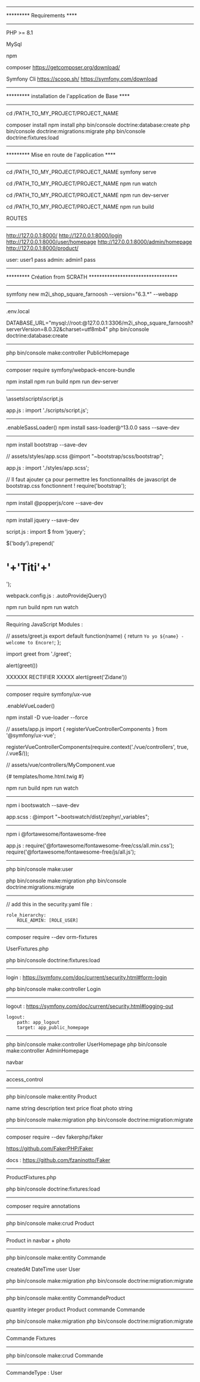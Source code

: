 

*****************************************************
********* Requirements  ****
*****************************************************

PHP >= 8.1

MySql

npm

composer
https://getcomposer.org/download/

Symfony Cli
https://scoop.sh/
https://symfony.com/download






*****************************************************
********* installation de l'application de Base  ****
*****************************************************

cd /PATH_TO_MY_PROJECT/PROJECT_NAME


composer install
npm install
php bin/console doctrine:database:create
php bin/console doctrine:migrations:migrate
php bin/console doctrine:fixtures:load





**********************************************
********* Mise en route de l'application  ****
**********************************************

cd /PATH_TO_MY_PROJECT/PROJECT_NAME
symfony serve

cd /PATH_TO_MY_PROJECT/PROJECT_NAME
npm run watch

cd /PATH_TO_MY_PROJECT/PROJECT_NAME
npm run dev-server

cd /PATH_TO_MY_PROJECT/PROJECT_NAME
npm run build



ROUTES
*************************************************
http://127.0.0.1:8000/
http://127.0.0.1:8000/login
http://127.0.0.1:8000/user/homepage
http://127.0.0.1:8000/admin/homepage
http://127.0.0.1:8000/product/



user:   user1   pass
admin:  admin1  pass














*********************************************************************
*********  Création from SCRATH   **********************************
*********************************************************************

symfony new m2i_shop_square_farnoosh --version="6.3.*" --webapp



*************************************
.env.local

DATABASE_URL="mysql://root:@127.0.0.1:3306/m2i_shop_square_farnoosh?serverVersion=8.0.32&charset=utf8mb4"
php bin/console doctrine:database:create 



*************************************
php bin/console make:controller
PublicHomepage



*************************************
composer require symfony/webpack-encore-bundle

npm install
npm run build
npm run dev-server





*************************************
\assets\scripts\script.js

app.js :
import './scripts/script.js';



*************************************
.enableSassLoader()
npm install sass-loader@^13.0.0 sass --save-dev



*************************************
npm install bootstrap --save-dev

// assets/styles/app.scss
@import "~bootstrap/scss/bootstrap";

app.js :
import './styles/app.scss';

// Il faut ajouter ça pour permettre les fonctionnalités de javascript de bootstrap.css fonctionnent !
require('bootstrap');



*************************************
npm install @popperjs/core --save-dev



*************************************
npm install jquery --save-dev

script.js :
import $ from 'jquery';

$('body').prepend('<h1>'+'Titi'+'</h1>');

webpack.config.js :
.autoProvidejQuery()

npm run build
npm run watch




*************************************
Requiring JavaScript Modules :

// assets/greet.js
export default function(name) {
    return `Yo yo ${name} - welcome to Encore!`;
};

import greet from './greet';

alert(greet())

XXXXXX RECTIFIER XXXXX
alert(greet('Zidane'))






*************************************
composer require symfony/ux-vue

.enableVueLoader()

npm install -D vue-loader --force


// assets/app.js
import { registerVueControllerComponents } from '@symfony/ux-vue';

registerVueControllerComponents(require.context('./vue/controllers', true, /\.vue$/));




// assets/vue/controllers/MyComponent.vue
<template>
    <div>Hello {{ name }}!</div>
</template>

<script setup>
    defineProps({
        name: String
    });
</script>






{# templates/home.html.twig #}
<div class="card text-white bg-dark mb-3" style="max-width: 20rem;">
    <div class="card-body">
        <div {{ vue_component('MyComponent', { 'name': 'Zizoo' }) }}></div>
    </div>
</div>



npm run build
npm run watch







*************************************
npm i bootswatch --save-dev

app.scss :
@import "~bootswatch/dist/zephyr/_variables";







*************************************
npm i @fortawesome/fontawesome-free

app.js :
require('@fortawesome/fontawesome-free/css/all.min.css');
require('@fortawesome/fontawesome-free/js/all.js');

<i class="fa-solid fa-house"></i>






*************************************
php bin/console make:user

php bin/console make:migration
php bin/console doctrine:migrations:migrate





*************************************

// add this in the security.yaml file :

    role_hierarchy:
        ROLE_ADMIN: [ROLE_USER]





*************************************
composer require --dev orm-fixtures

UserFixtures.php

php bin/console doctrine:fixtures:load






*************************************
login :
https://symfony.com/doc/current/security.html#form-login

php bin/console make:controller Login




*************************************
logout :
https://symfony.com/doc/current/security.html#logging-out


    logout:
        path: app_logout
        target: app_public_homepage







*************************************
php bin/console make:controller UserHomepage
php bin/console make:controller AdminHomepage

navbar




*************************************
access_control





*************************************
php bin/console make:entity Product

name            string
description     text
price           float
photo           string

php bin/console make:migration
php bin/console doctrine:migration:migrate





*************************************
composer require --dev fakerphp/faker

https://github.com/FakerPHP/Faker

docs :
https://github.com/fzaninotto/Faker






*************************************
ProductFixtures.php

php bin/console doctrine:fixtures:load





*************************************
composer require annotations




*************************************
php bin/console make:crud Product




*************************************
Product in navbar + photo




*************************************
php bin/console make:entity Commande

createdAt   DateTime
user        User

php bin/console make:migration
php bin/console doctrine:migration:migrate






*************************************
php bin/console make:entity CommandeProduct

quantity    integer
product     Product
commande    Commande

php bin/console make:migration
php bin/console doctrine:migration:migrate






*************************************
Commande Fixtures





*************************************
php bin/console make:crud Commande




*************************************
CommandeType : User




